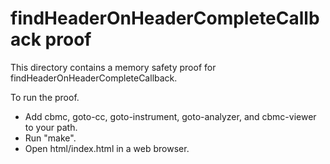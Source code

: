 findHeaderOnHeaderCompleteCallback proof
==============

This directory contains a memory safety proof for findHeaderOnHeaderCompleteCallback.

To run the proof.
* Add cbmc, goto-cc, goto-instrument, goto-analyzer, and cbmc-viewer
  to your path.
* Run "make".
* Open html/index.html in a web browser.
